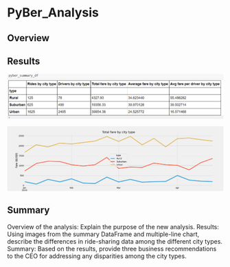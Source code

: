 # PyBer_Analysis

## Overview



## Results

![Analysis_graphs](analysis/dataframe.PNG)

![Analysis_graphs](analysis/pyber_fare_summary.png)


## Summary

Overview of the analysis: Explain the purpose of the new analysis.
Results: Using images from the summary DataFrame and multiple-line chart, describe the differences in ride-sharing data among the different city types.
Summary: Based on the results, provide three business recommendations to the CEO for addressing any disparities among the city types.
